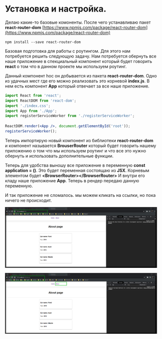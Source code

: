 # Установка и настройка.

Делаю какие-то базовые комоненты. После чего устанавливаю пакет **react-router-dom** [https://www.npmjs.com/package/react-router-dom](https://www.npmjs.com/package/react-router-dom)

```shell
npm install --save react-router-dom
```

Базовая подготовка для работы с роутингом. Для этого нам потребуется решить следующую задачу. Нам потребуется обернуть все наше приложение в спекциальный компонент который будет говорить **react** о том что в данном проекте мы используем роутинг.

Данный компонент hoc он добывается из пакета **react-router-dom**. Одно из удачных мест где его можно реализовать это корневой **index.js**. В нем есть компонент **App** который отвечает за все наше приложение.

```jsx
import React from 'react';
import ReactDOM from 'react-dom';
import './index.css';
import App from './App';
import registerServiceWorker from './registerServiceWorker';

ReactDOM.render(<App />, document.getElementById('root'));
registerServiceWorker();
```

Теперь импортирую новый компонент из библиотеки **react-router-dom** и компонент называется **BrouserRouter** который будет говорить нашему приложению о том что мы используем роутинг и что все это нужно обернуть и использовать дополнительные функции.

Теперь для удобства выношу все приложение в переменную **const application = ()**. Это будет переменная состоящаю из **JSX**. Корневым элементом будет **\<BrowserRouter>\</BrowserRouter>** И внутри его кладу наше приложение **App**.
Теперь в рендер передаю данную переменную.

И так приложение не сломалось. мы можем кликать на ссылки, но пока ничего не происходит.

![](img/001.png)

![](img/002.png)

